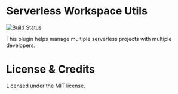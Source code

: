 Serverless Workspace Utils
==========================

[![Build Status](https://travis-ci.org/kalarrs/serverless-workspace-utils.svg)](https://travis-ci.org/kalarrs/serverless-workspace-utils)

This plugin helps manage multiple serverless projects with multiple developers.

# License & Credits

Licensed under the MIT license.